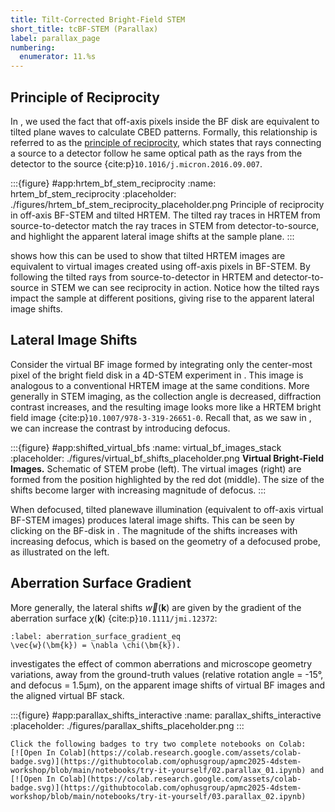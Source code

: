 ```yaml
---
title: Tilt-Corrected Bright-Field STEM
short_title: tcBF-STEM (Parallax)
label: parallax_page
numbering:
  enumerator: 11.%s
---
```


## Principle of Reciprocity

In [](#bloch_wave_algorithm_page), we used the fact that off-axis pixels inside the BF disk are equivalent to tilted plane waves to calculate CBED patterns.
Formally, this relationship is referred to as the [principle of reciprocity](wiki:Helmholtz_reciprocity), which states that rays connecting a source to a detector follow he same optical path as the rays from the detector to the source {cite:p}`10.1016/j.micron.2016.09.007`.

:::{figure} #app:hrtem_bf_stem_reciprocity
:name: hrtem_bf_stem_reciprocity
:placeholder: ./figures/hrtem_bf_stem_reciprocity_placeholder.png
Principle of reciprocity in off-axis BF-STEM and tilted HRTEM.
The tilted ray traces in HRTEM from source-to-detector match the ray traces in STEM from detector-to-source, and highlight the apparent lateral image shifts at the sample plane.
:::

[](#hrtem_bf_stem_reciprocity) shows how this can be used to show that tilted HRTEM images are equivalent to virtual images created using off-axis pixels in BF-STEM.
By following the tilted rays from source-to-detector in HRTEM and detector-to-source in STEM we can see reciprocity in action.
Notice how the tilted rays impact the sample at different positions, giving rise to the apparent lateral image shifts.

## Lateral Image Shifts

Consider the virtual BF image formed by integrating only the center-most pixel of the bright field disk in a 4D-STEM experiment in [](#virtual_bf_images_stack).
This image is analogous to a conventional HRTEM image at the same conditions. 
More generally in STEM imaging, as the collection angle is decreased, diffraction contrast increases, and the resulting image looks more like a HRTEM bright field image {cite:p}`10.1007/978-3-319-26651-0`.
Recall that, as we saw in [](#phase_problem_page), we can increase the contrast by introducing defocus.

:::{figure} #app:shifted_virtual_bfs
:name: virtual_bf_images_stack
:placeholder: ./figures/virtual_bf_shifts_placeholder.png
**Virtual Bright-Field Images.** Schematic of STEM probe (left). 
The virtual images (right) are formed from the position highlighted by the red dot (middle). 
The size of the shifts become larger with increasing magnitude of defocus.
:::

When defocused, tilted planewave illumination (equivalent to off-axis virtual BF-STEM images) produces lateral image shifts.
This can be seen by clicking on the BF-disk in [](#virtual_bf_images_stack). 
The magnitude of the shifts increases with increasing defocus, which is based on the geometry of a defocused probe, as illustrated on the left.

## Aberration Surface Gradient

More generally, the lateral shifts $\vec{w}(\bm{k})$ are given by the gradient of the aberration surface $\chi(\bm{k})$ {cite:p}`10.1111/jmi.12372`:

```{math}
:label: aberration_surface_gradient_eq
\vec{w}(\bm{k}) = \nabla \chi(\bm{k}).
```

[](#parallax_shifts_interactive) investigates the effect of common aberrations and microscope geometry variations, away from the ground-truth values (relative rotation angle = -15°, and defocus = 1.5μm), on the apparent image shifts of virtual BF images and the aligned virtual BF stack.

:::{figure} #app:parallax_shifts_interactive
:name: parallax_shifts_interactive
:placeholder: ./figures/parallax_shifts_placeholder.png
:::

```{attention} Try it yourself!
Click the following badges to try two complete notebooks on Colab:  
[![Open In Colab](https://colab.research.google.com/assets/colab-badge.svg)](https://githubtocolab.com/ophusgroup/apmc2025-4dstem-workshop/blob/main/notebooks/try-it-yourself/02.parallax_01.ipynb) and [![Open In Colab](https://colab.research.google.com/assets/colab-badge.svg)](https://githubtocolab.com/ophusgroup/apmc2025-4dstem-workshop/blob/main/notebooks/try-it-yourself/03.parallax_02.ipynb)
```
